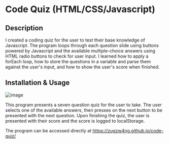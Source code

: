 # Code Quiz (HTML/CSS/Javascript)

## Description
  I created a coding quiz for the user to test their base knowledge of Javascript. The program loops through each question slide using buttons powered by Javascript and the available multiple-choice answers using HTML radio buttons to check for user input. I learned how to apply a forEach loop, how to store the questions in a variable and parse them against the user's input, and how to show the user's score when finished.
  
## Installation & Usage
  ![image](https://user-images.githubusercontent.com/88681510/133866113-d5c3cab0-75bd-4c05-a26e-fd99e83ab939.png)

This program presents a seven question quiz for the user to take. The user selects one of the available answers, then presses on the next button to be presented with the next question. Upon finishing the quiz, the user is presented with their score and the score is logged to localStorage.

The program can be accessed directly at https://zugzw4ng.github.io/code-quiz/
